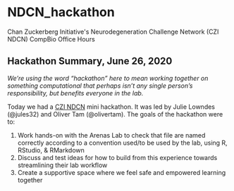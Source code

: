 # NDCN_hackathon
Chan Zuckerberg Initiative's Neurodegeneration Challenge Network (CZI NDCN) CompBio Office Hours 

## Hackathon Summary, June 26, 2020
*We’re using the word “hackathon” here to mean working together on something computational that perhaps isn’t any single person’s responsibility, but benefits everyone in the lab.*

Today we had a [CZI NDCN](https://chanzuckerberg.com/science/programs-resources/neurodegeneration-challenge/) mini hackathon. It was led by Julie Lowndes (@jules32) and Oliver Tam (@olivertam). The goals of the hackathon were to:

1. Work hands-on with the Arenas Lab to check that file are named correctly according to a convention used/to be used by the lab, using R, RStudio, & RMarkdown 
2. Discuss and test ideas for how to build from this experience towards streamlining their lab workflow
3. Create a supportive space where we feel safe and empowered learning together

